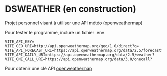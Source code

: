 # DSWEATHER (en construction)

Projet personnel visant à utiliser une API météo (openweathermap)

Pour tester le programme, inclure un fichier .env

```
VITE_API_KEY=
VITE_GEO_URI=http://api.openweathermap.org/geo/1.0/direct?q=
VITE_API_FORECAST_URI=https://api.openweathermap.org/data/2.5/forecast?
VITE_API_DAILY_URI=https://api.openweathermap.org/data/2.5/weather?
VITE_ONE_CALL_URI=https://api.openweathermap.org/data/3.0/onecall?
```
Pour obtenir une clé API [openweathermap](https://openweathermap.org/)

